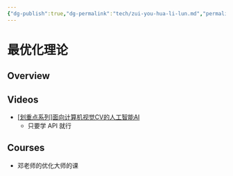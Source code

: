 ```yaml
---
{"dg-publish":true,"dg-permalink":"tech/zui-you-hua-li-lun.md","permalink":"/tech/zui-you-hua-li-lun.md/"}
---
```



# 最优化理论

## Overview



## Videos

* [\[划重点系列\]面向计算机视觉CV的人工智能AI](https://www.bilibili.com/video/BV12Q4y187Ng)
  * 只要学 API 就行

## Courses

* 邓老师的优化大师的课